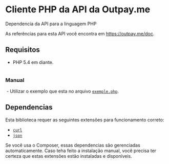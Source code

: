 # Cliente PHP da API da Outpay.me
Dependencia da API para a linguagem PHP

As referências para esta API você encontra em https://outpay.me/doc.

## Requisitos

* PHP 5.4 em diante.

  ```

### Manual
  - Utilizar o exemplo que esta no arquivo [`exemple.php`](https://github.com/outpay-me/client-php/blob/master/example.php).

## Dependencias

  Esta biblioteca requer as seguintes extensões para funcionamento correto:

  - [`curl`](https://secure.php.net/manual/en/book.curl.php)
  - [`json`](https://secure.php.net/manual/en/book.json.php)

  Se você usa o Composer, essas dependencias são gerenciadas automaticamente. Caso teha feito a instalação manual, você precisa ter certeza que estas extensões estão instaladas e disponíveis.
